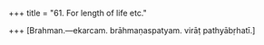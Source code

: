 +++
title = "61. For length of life etc."

+++
[Brahman.—ekarcam. brāhmaṇaspatyam. virāṭ pathyābṛhatī.]
